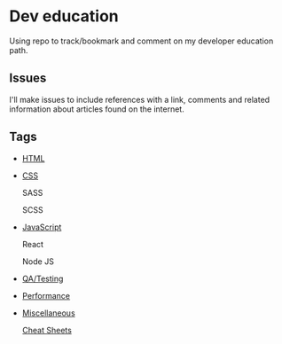 # Dev education

Using repo to track/bookmark and comment on my developer education path.

## Issues

I'll make issues to include references with a link, comments and related information about articles found on the internet.

## Tags
* [HTML](https://github.com/johnpdang/dev-education/labels/HTML)

* [CSS](https://github.com/johnpdang/dev-education/labels/CSS)

   SASS
   
   SCSS

* [JavaScript](https://github.com/johnpdang/dev-education/labels/JS)

    React
   
    Node JS

* [QA/Testing](https://github.com/johnpdang/dev-education/labels/QA)

* [Performance](https://github.com/johnpdang/dev-education/labels/Performance)
  
* [Miscellaneous](https://github.com/johnpdang/dev-education/labels/Misc)

    [Cheat Sheets](https://github.com/johnpdang/dev-education/labels/cheatsheets)
